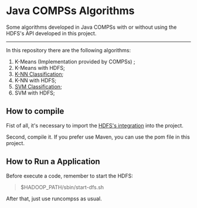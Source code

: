 # Java COMPSs Algorithms

Some algorithms developed in Java COMPSs with or without using the HDFS's API developed in this project.


-----
In this repository there are the following algorithms:

1. K-Means (Implementation provided by COMPSs) ;
2. K-Means with HDFS;
3. [K-NN  Classification](https://en.wikipedia.org/wiki/K-nearest_neighbors_algorithm);
4. K-NN with HDFS;
5. [SVM Classification](https://en.wikipedia.org/wiki/Support_vector_machine);
6. SVM with HDFS;


## How to compile

Fist of all, it's necessary to import the [HDFS's integration](https://github.com/eubr-bigsea/compss-hdfs) into the project. 

Second, compile it. If you prefer use Maven, you can use the pom file in this project.


## How to Run a Application
 
Before execute a code, remember to start the HDFS:

> $HADOOP_PATH/sbin/start-dfs.sh

After that, just use runcompss as usual.